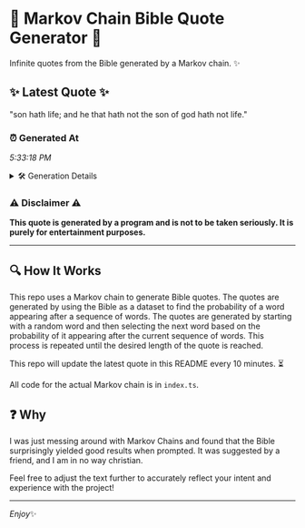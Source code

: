 # 📖 Markov Chain Bible Quote Generator 📖

Infinite quotes from the Bible generated by a Markov chain. ✨

## ✨ Latest Quote ✨
"son hath life; and he that hath not the son of god hath not life."

### ⏰ Generated At
*5:33:18 PM*

<details>
    <summary>🛠️ Generation Details</summary>
    <p>
        <strong>🌱 Seed:</strong> son<br>
        <strong>🔄 Iterations:</strong> 14<br>
        <strong>📜 Context History:</strong><br>[ son ]: hath<br>[ son, hath ]: life;<br>[ son, hath, life; ]: and<br>[ son, hath, life;, and ]: he<br>[ son, hath, life;, and, he ]: that<br>[ son, hath, life;, and, he, that ]: hath<br>[ hath, life;, and, he, that, hath ]: not<br>[ life;, and, he, that, hath, not ]: the<br>[ and, he, that, hath, not, the ]: son<br>[ he, that, hath, not, the, son ]: of<br>[ that, hath, not, the, son, of ]: god<br>[ hath, not, the, son, of, god ]: hath<br>[ not, the, son, of, god, hath ]: not<br>[ the, son, of, god, hath, not ]: life.<br>
    </p>
</details>

### ⚠️ Disclaimer ⚠️
**This quote is generated by a program and is not to be taken seriously. It is purely for entertainment purposes.**

---

## 🔍 How It Works

This repo uses a Markov chain to generate Bible quotes. The quotes are generated by using the Bible as a dataset to find the probability of a word appearing after a sequence of words. The quotes are generated by starting with a random word and then selecting the next word based on the probability of it appearing after the current sequence of words. This process is repeated until the desired length of the quote is reached.

This repo will update the latest quote in this README every 10 minutes. ⏳

All code for the actual Markov chain is in `index.ts`.

## ❓ Why

I was just messing around with Markov Chains and found that the Bible surprisingly yielded good results when prompted. 
It was suggested by a friend, and I am in no way christian.

Feel free to adjust the text further to accurately reflect your intent and experience with the project!

---

*Enjoy*✨
